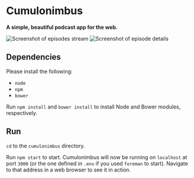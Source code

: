 # Cumulonimbus

**A simple, beautiful podcast app for the web.**

![Screenshot of episodes stream](https://i.imgur.com/OwnyW7m.png)
![Screenshot of episode details](https://i.imgur.com/Cvz7yEQ.png)

## Dependencies

Please install the following:

+ `node`
+ `npm`
+ `bower`

Run `npm install` and `bower install` to install Node and Bower modules, respectively.

## Run

`cd` to the `cumulonimbus` directory.

Run `npm start` to start. Cumulonimbus will now be running on `localhost` at port `3000` (or the one defined in `.env` if you used `foreman` to start). Navigate to that address in a web browser to see it in action.
